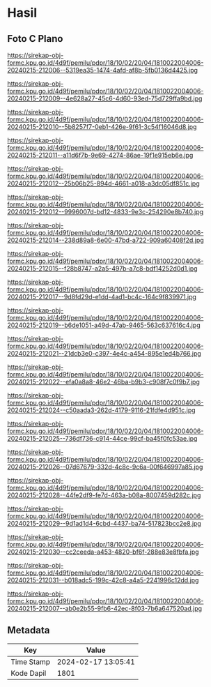 # Hasil

## Foto C Plano

https://sirekap-obj-formc.kpu.go.id/4d9f/pemilu/pdpr/18/10/02/20/04/1810022004006-20240215-212006--5319ea35-1474-4afd-af8b-5fb0136d4425.jpg

https://sirekap-obj-formc.kpu.go.id/4d9f/pemilu/pdpr/18/10/02/20/04/1810022004006-20240215-212009--4e628a27-45c6-4d60-93ed-75d729ffa9bd.jpg

https://sirekap-obj-formc.kpu.go.id/4d9f/pemilu/pdpr/18/10/02/20/04/1810022004006-20240215-212010--5b8257f7-0eb1-426e-9f61-3c54f16046d8.jpg

https://sirekap-obj-formc.kpu.go.id/4d9f/pemilu/pdpr/18/10/02/20/04/1810022004006-20240215-212011--a11d6f7b-9e69-4274-86ae-19f1e915eb6e.jpg

https://sirekap-obj-formc.kpu.go.id/4d9f/pemilu/pdpr/18/10/02/20/04/1810022004006-20240215-212012--25b06b25-894d-4661-a018-a3dc05df851c.jpg

https://sirekap-obj-formc.kpu.go.id/4d9f/pemilu/pdpr/18/10/02/20/04/1810022004006-20240215-212012--9996007d-bd12-4833-9e3c-254290e8b740.jpg

https://sirekap-obj-formc.kpu.go.id/4d9f/pemilu/pdpr/18/10/02/20/04/1810022004006-20240215-212014--238d89a8-6e00-47bd-a722-909a60408f2d.jpg

https://sirekap-obj-formc.kpu.go.id/4d9f/pemilu/pdpr/18/10/02/20/04/1810022004006-20240215-212015--f28b8747-a2a5-497b-a7c8-bdf14252d0d1.jpg

https://sirekap-obj-formc.kpu.go.id/4d9f/pemilu/pdpr/18/10/02/20/04/1810022004006-20240215-212017--9d8fd29d-e1dd-4ad1-bc4c-164c9f839971.jpg

https://sirekap-obj-formc.kpu.go.id/4d9f/pemilu/pdpr/18/10/02/20/04/1810022004006-20240215-212019--b6de1051-a49d-47ab-9465-563c637616c4.jpg

https://sirekap-obj-formc.kpu.go.id/4d9f/pemilu/pdpr/18/10/02/20/04/1810022004006-20240215-212021--21dcb3e0-c397-4e4c-a454-895e1ed4b766.jpg

https://sirekap-obj-formc.kpu.go.id/4d9f/pemilu/pdpr/18/10/02/20/04/1810022004006-20240215-212022--efa0a8a8-46e2-46ba-b9b3-c908f7c0f9b7.jpg

https://sirekap-obj-formc.kpu.go.id/4d9f/pemilu/pdpr/18/10/02/20/04/1810022004006-20240215-212024--c50aada3-262d-4179-9116-21fdfe4d951c.jpg

https://sirekap-obj-formc.kpu.go.id/4d9f/pemilu/pdpr/18/10/02/20/04/1810022004006-20240215-212025--736df736-c914-44ce-99cf-ba45f0fc53ae.jpg

https://sirekap-obj-formc.kpu.go.id/4d9f/pemilu/pdpr/18/10/02/20/04/1810022004006-20240215-212026--07d67679-332d-4c8c-9c6a-00f646997a85.jpg

https://sirekap-obj-formc.kpu.go.id/4d9f/pemilu/pdpr/18/10/02/20/04/1810022004006-20240215-212028--44fe2df9-fe7d-463a-b08a-8007459d282c.jpg

https://sirekap-obj-formc.kpu.go.id/4d9f/pemilu/pdpr/18/10/02/20/04/1810022004006-20240215-212029--9d1ad1d4-6cbd-4437-ba74-517823bcc2e8.jpg

https://sirekap-obj-formc.kpu.go.id/4d9f/pemilu/pdpr/18/10/02/20/04/1810022004006-20240215-212030--cc2ceeda-a453-4820-bf6f-288e83e8fbfa.jpg

https://sirekap-obj-formc.kpu.go.id/4d9f/pemilu/pdpr/18/10/02/20/04/1810022004006-20240215-212031--b018adc5-199c-42c8-a4a5-2241996c12dd.jpg

https://sirekap-obj-formc.kpu.go.id/4d9f/pemilu/pdpr/18/10/02/20/04/1810022004006-20240215-212007--ab0e2b55-9fb6-42ec-8f03-7b6a647520ad.jpg


## Metadata

| Key        | Value               |
| ---------- | ------------------- |
| Time Stamp | 2024-02-17 13:05:41 |
| Kode Dapil | 1801                |



